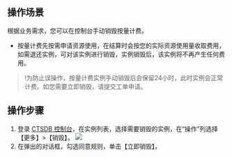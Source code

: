 
## 操作场景
根据业务需求，您可以在控制台手动销毁按量计费。
- 按量计费先按需申请资源使用，在结算时会按您的实际资源使用量收取费用，如需退还实例，可对该实例进行销毁，实例销毁后，该实例将不再产生任何费用。

>!为防止误操作，按量计费实例手动销毁后会保留24小时，此时实例会正常计费。如您需要立即销毁，请提交工单申请。

## 操作步骤
1. 登录 [CTSDB 控制台](https://console.cloud.tencent.com/ctsdb)，在实例列表，选择需要销毁的实例，在“操作”列选择【更多】>【销毁】。
![](https://main.qcloudimg.com/raw/238c68cdfc4d1d4f8c8f1e0de57d16b3.png)
2. 在弹出的对话框，勾选同意规则，单击【立即销毁】。

